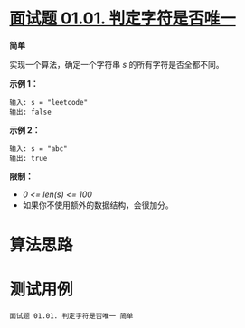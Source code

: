 # [面试题 01.01. 判定字符是否唯一][cnTitle]

**简单**

实现一个算法，确定一个字符串  *s*  的所有字符是否全都不同。

**示例 1：** 

```
输入: s = "leetcode"
输出: false 

```

**示例 2：** 

```
输入: s = "abc"
输出: true

```

**限制：** 

-  *0 <= len(s) <= 100*  
- 如果你不使用额外的数据结构，会很加分。




# 算法思路

# 测试用例
```
面试题 01.01. 判定字符是否唯一 简单
```

[cnTitle]: https://leetcode-cn.com/problems/is-unique-lcci/
